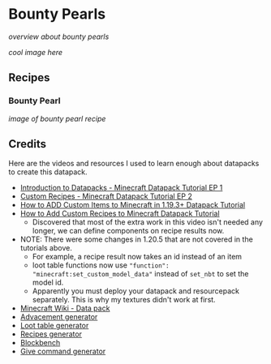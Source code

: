 # Bounty Pearls
*overview about bounty pearls*

*cool image here*

## Recipes

### Bounty Pearl
*image of bounty pearl recipe*

## Credits
Here are the videos and resources I used to learn enough about datapacks to create this datapack.
- [Introduction to Datapacks - Minecraft Datapack Tutorial EP 1](https://www.youtube.com/watch?v=ePDn1g5woC4&list=PL01VhHmiNQ5oJ-0hoZvrJd2j9Ol7-Isim&index=1&t=1s&pp=iAQB)
- [Custom Recipes - Minecraft Datapack Tutorial EP 2](https://www.youtube.com/watch?v=Uq2cbgeLssU&list=PL01VhHmiNQ5oJ-0hoZvrJd2j9Ol7-Isim&index=3)
- [How to ADD Custom Items to Minecraft in 1.19.3+ Datapack Tutorial](https://www.youtube.com/watch?v=_VQEimQJTUA)
- [How to Add Custom Recipes to Minecraft Datapack Tutorial](https://www.youtube.com/watch?v=IYfbnJHR9jQ)
  - Discovered that most of the extra work in this video isn't needed any longer, we can define components on recipe results now.
- NOTE: There were some changes in 1.20.5 that are not covered in the tutorials above.
  - For example, a recipe result now takes an id instead of an item
  - loot table functions now use `"function": "minecraft:set_custom_model_data"` instead of `set_nbt` to set the model id.
  - Apparently you must deploy your datapack and resourcepack separately. This is why my textures didn't work at first.
- [Minecraft Wiki - Data pack](https://minecraft.wiki/w/Data_pack)
- [Advacement generator](https://misode.github.io/advancement/)
- [Loot table generator](https://misode.github.io/loot-table/)
- [Recipes generator](https://misode.github.io/recipe/)
- [Blockbench](https://www.blockbench.net/)
- [Give command generator](https://mcstacker.net/)